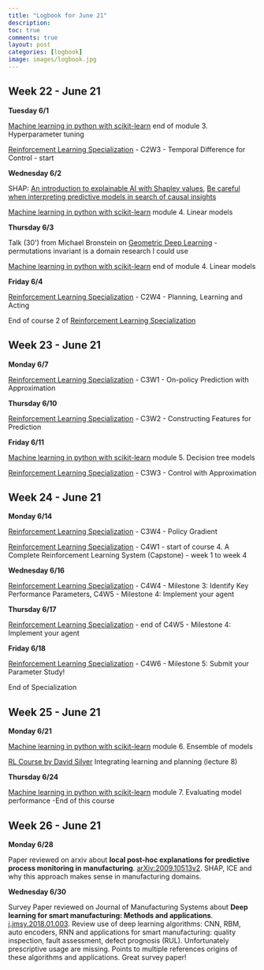 ```yaml
---
title: "Logbook for June 21"
description: 
toc: true
comments: true
layout: post
categories: [logbook]
image: images/logbook.jpg
---
```




## Week 22 - June 21

**Tuesday 6/1**

[Machine learning in python with scikit-learn](/guillaume_blog/blog/Machine-learning-in-python-with-scikit-learn.html) end of module 3. Hyperparameter tuning

[Reinforcement Learning Specialization](/guillaume_blog/blog/reinforcement-learning-specialization-coursera-course2.html) - C2W3 - Temporal Difference for Control - start

**Wednesday 6/2**

SHAP: [An introduction to explainable AI with Shapley values](https://github.com/castorfou/shap/blob/master/notebooks/overviews/An%20introduction%20to%20explainable%20AI%20with%20Shapley%20values.ipynb), [Be careful when interpreting predictive models in search of causal insights](https://github.com/castorfou/shap/blob/master/notebooks/overviews/Be%20careful%20when%20interpreting%20predictive%20models%20in%20search%20of%20causal%C2%A0insights.ipynb)

[Machine learning in python with scikit-learn](/guillaume_blog/blog/Machine-learning-in-python-with-scikit-learn.html) module 4. Linear models

**Thursday 6/3**

Talk (30') from Michael Bronstein on [Geometric Deep Learning](https://slideslive.com/38956431/invited-talk-michael-bronstein) - permutations invariant is a domain research I could use

[Machine learning in python with scikit-learn](/guillaume_blog/blog/Machine-learning-in-python-with-scikit-learn.html) end of module 4. Linear models

**Friday 6/4**

[Reinforcement Learning Specialization](/guillaume_blog/blog/reinforcement-learning-specialization-coursera-course2.html) - C2W4 - Planning, Learning and Acting 

End of course 2 of [Reinforcement Learning Specialization](/guillaume_blog/blog/reinforcement-learning-specialization-coursera-course2.html)



## Week 23 - June 21

**Monday 6/7**

[Reinforcement Learning Specialization](/guillaume_blog/blog/reinforcement-learning-specialization-coursera-course3.html) - C3W1 - On-policy Prediction with Approximation

**Thursday 6/10**

[Reinforcement Learning Specialization](/guillaume_blog/blog/reinforcement-learning-specialization-coursera-course3.html) - C3W2 - Constructing Features for Prediction

**Friday 6/11**

[Machine learning in python with scikit-learn](/guillaume_blog/blog/Machine-learning-in-python-with-scikit-learn.html) module 5. Decision tree models

[Reinforcement Learning Specialization](/guillaume_blog/blog/reinforcement-learning-specialization-coursera-course3.html) - C3W3 - Control with Approximation



## Week 24 - June 21

**Monday 6/14**

[Reinforcement Learning Specialization](/guillaume_blog/blog/reinforcement-learning-specialization-coursera-course3.html) - C3W4 - Policy Gradient

[Reinforcement Learning Specialization](/guillaume_blog/blog/reinforcement-learning-specialization-coursera-course4.html) - C4W1 - start of course 4. A Complete Reinforcement Learning System (Capstone) - week 1 to week 4

**Wednesday 6/16**

[Reinforcement Learning Specialization](/guillaume_blog/blog/reinforcement-learning-specialization-coursera-course4.html) - C4W4 - Milestone 3: Identify Key Performance Parameters, C4W5 - Milestone 4: Implement your agent

**Thursday 6/17**

[Reinforcement Learning Specialization](/guillaume_blog/blog/reinforcement-learning-specialization-coursera-course4.html) - end of C4W5 - Milestone 4: Implement your agent

**Friday 6/18**

[Reinforcement Learning Specialization](/guillaume_blog/blog/reinforcement-learning-specialization-coursera-course4.html) - C4W6 - Milestone 5: Submit your Parameter Study!

End of Specialization



## Week 25 - June 21

**Monday 6/21**

[Machine learning in python with scikit-learn](/guillaume_blog/blog/Machine-learning-in-python-with-scikit-learn.html) module 6. Ensemble of models

[RL Course by David Silver](/guillaume_blog/blog/Introduction-to-Reinforcement-Learning-with-David-Silver.html) Integrating learning and planning (lecture 8)

**Thursday 6/24**

[Machine learning in python with scikit-learn](/guillaume_blog/blog/Machine-learning-in-python-with-scikit-learn.html) module 7. Evaluating model performance -End of this course





## Week 26 - June 21

**Monday 6/28**

Paper reviewed on arxiv about **local post-hoc explanations for predictive process monitoring in manufacturing**. [arXiv:2009.10513v2](https://arxiv.org/abs/2009.10513v2). SHAP, ICE and why this approach makes sense in manufacturing domains.

**Wednesday 6/30**

Survey Paper reviewed on Journal of Manufacturing Systems about **Deep learning for smart manufacturing: Methods and applications**. [j.jmsy.2018.01.003](https://www.google.com/url?sa=t&rct=j&q=&esrc=s&source=web&cd=&ved=2ahUKEwic59u3yL_xAhVFCxoKHSGXBekQFjAOegQIGBAD&url=http%3A%2F%2Fganj-ie.iust.ac.ir%3A8081%2Fimages%2Fb%2Fb8%2F2018_DeeplearningforsmartmanufacturingMethodsandapplications_JMSY.pdf&usg=AOvVaw2nUjIUaW8qJimfi8kfvQDW). Review use of deep learning algorithms:  CNN, RBM, auto encoders, RNN and applications for smart manufacturing: quality inspection, fault assessment, defect prognosis (RUL). Unfortunately prescriptive usage are missing. Points to multiple references origins of these algorithms and applications. Great survey paper!

